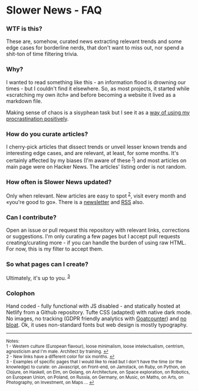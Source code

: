 # Slower News - FAQ

### WTF is this?

These are, somehow, curated news extracting relevant trends and some edge cases for borderline nerds, that don't want to miss out, nor spend a shit-ton of time filtering trivia.

### Why?

I wanted to read something like this - an information flood is drowning our times - but I couldn't find it elsewhere. So, as most projects, it started while «scratching my own itch» and before becoming a website it lived as a markdown file.

Making sense of chaos is a sisyphean task but I see it as a [way of using my procrastination positively](http://www.structuredprocrastination.com/).

### How do you curate articles?

I cherry-pick articles that dissect trends or unveil lesser known trends and interesting edge cases, and are relevant, at least, for some months. It's certainly affected by my biases (I'm aware of these<sup id="refnote1"> [1](#footnote1)</sup>) and most articles on main page were on Hacker News. The articles' listing order is not random.

### How often is Slower News updated?

Only when relevant. New articles are easy to spot<sup id="refnote2"> [2](#footnote2)</sup>, visit every month and «you're good to go». There is a [newsletter](https://slowernews.substack.com/welcome) and [RSS](https://www.slowernews.com/rss.xml) also.

### Can I contribute?

Open an issue or pull request this repository with relevant links, corrections or suggestions. I'm only curating a few pages but I accept pull requests creating/curating more - if you can handle the burden of using raw HTML. For now, this is my filter to accept them.

### So what pages can I create?

Ultimately, it's up to you.<sup id="refnote3"> [3](#footnote3)</sup>

### Colophon

Hand coded - fully functional with JS disabled - and statically hosted at Netlify from a Github repository. Tufte CSS (adapted) with native dark mode. No images, no tracking (GDPR friendly analytics with [Goatcounter](https://slowernews.goatcounter.com/)) and [no bloat](https://gtmetrix.com/reports/www.slowernews.com/iRNCHojs/). Ok, it uses non-standard fonts but web design is mostly typography.

---
<sup>Notes:</sup><br>
<sup><a name="footnote1">1</a> - Western culture (European flavour), loose minimalism, loose intelectualism, centrism, agnosticism and I'm male. Architect by training. [↩](#refnote1)</sup><br>
<sup><a name="footnote2">2</a> - New links have a different color for six months. [↩](#refnote2)</sup><br>
<sup><a name="footnote3">3</a> - Examples of specific pages that I would like to read but I don't have the time (or the knowledge) to curate: on Javascript, on Front-end, on Jamstack, on Ruby, on Python, on Clojure, on Haskell, on Elm, on Golang, on Architecture, on Space exploration, on Robotics, on European Union, on Poland, on Russia, on Germany, on Music, on Maths, on Arts, on Photography, on Investment, on Maps ... [↩](#refnote3)</sup>